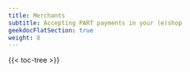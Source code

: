 ```yaml
---
title: Merchants
subtitle: Accepting PART payments in your (e)shop
geekdocFlatSection: true
weight: 8
---
```


{{< toc-tree >}}